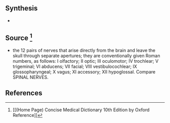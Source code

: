 ## Synthesis
- 
## Source [^1]
- the 12 pairs of nerves that arise directly from the brain and leave the skull through separate apertures; they are conventionally given Roman numbers, as follows: I olfactory; II optic; III oculomotor; IV trochlear; V trigeminal; VI abducens; VII facial; VIII vestibulocochlear; IX glossopharyngeal; X vagus; XI accessory; XII hypoglossal. Compare SPINAL NERVES.
## References

[^1]: [[(Home Page) Concise Medical Dictionary 10th Edition by Oxford Reference]]